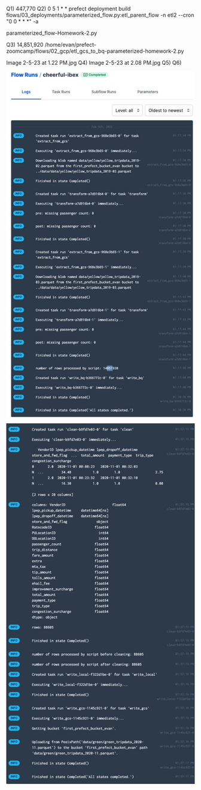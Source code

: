 Q1) 447,770
Q2) 0 5 1 * *  prefect deployment build flows/03_deployments/parameterized_flow.py:etl_parent_flow -n etl2 --cron "0 0 * * *" -a 

parameterized_flow-Homework-2.py

Q3) 14,851,920 /home/evan/prefect-zoomcamp/flows/02_gcp/etl_gcs_to_bq-parameterized-homework-2.py

Image 2-5-23 at 1.22 PM.jpg
Q4)
Image 2-5-23 at 2.08 PM.jpg
Q5)
Q6)





![Q3](homework2-question3-image.jpeg)


![Q3](homework2-question4-image.jpeg)
